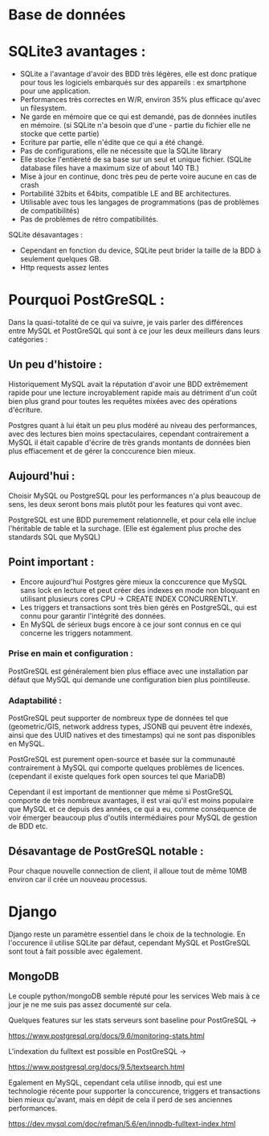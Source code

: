 
# Base de données

# SQLite3 avantages :
- SQLite a l'avantage d'avoir des BDD très légères, elle est donc pratique pour tous les logiciels embarqués sur des appareils : ex smartphone pour une application.
- Performances très correctes en W/R, environ 35% plus efficace qu'avec un filesystem.
- Ne garde en mémoire que ce qui est demandé, pas de données inutiles en mémoire. (si SQLite n'a besoin que d'une 	- partie du fichier elle ne stocke que cette partie)
- Ecriture par partie, elle n'édite que ce qui a été changé.
- Pas de configurations, elle ne nécessite que la SQLite library
- Elle stocke l'entièreté de sa base sur un seul et unique fichier. (SQLite database files have a maximum size of about 140 TB.)
- Mise à jour en continue, donc très peu de perte voire aucune en cas de crash
- Portabilité 32bits et 64bits, compatible LE and BE architectures.
- Utilisable avec tous les langages de programmations (pas de problèmes de compatibilités)
- Pas de problèmes de rétro compatibilités.

SQLite désavantages : 
- Cependant en fonction du device, SQLite peut brider la taille de la BDD à seulement quelques GB.
- Http requests assez lentes

# Pourquoi PostGreSQL :

Dans la quasi-totalité de ce qui va suivre, je vais parler des différences entre MySQL et PostGreSQL qui sont à ce jour les deux meilleurs dans leurs catégories :

## Un peu d'histoire : 
Historiquement MySQL avait la réputation d'avoir une BDD extrêmement rapide pour une lecture incroyablement rapide mais au détriment d'un coût bien plus grand pour toutes les requêtes mixées avec des opérations d'écriture.

Postgres quant à lui était un peu plus modéré au niveau des performances, avec des lectures bien moins spectaculaires, cependant contrairement a MySQL il était capable d'écrire de très grands montants de données bien plus effiacement et de gérer la conccurence bien mieux.

## Aujourd'hui : 

Choisir MySQL ou PostgreSQL pour les performances n'a plus beaucoup de sens, les deux seront bons mais plutôt pour les features qui vont avec.

PostgreSQL est une BDD puremement relationnelle, et pour cela elle inclue l'héritable de table et la surchage. (Elle est également plus proche des standards SQL que MySQL)

## Point important : 
- Encore aujourd'hui Postgres gère mieux la conccurence que MySQL sans lock en lecture et peut créer des indexes en mode non bloquant en utilisant plusieurs cores CPU -> CREATE INDEX CONCURRENTLY.
- Les triggers et transactions sont très bien gérés en PostgreSQL, qui est connu pour garantir l'intégrité des données.
- En MySQL de sérieux bugs encore à ce jour sont connus en  ce qui concerne les triggers notamment.

### Prise en main et configuration : 
PostGreSQL est généralement bien plus effiace avec une installation par défaut que MySQL qui demande une configuration bien plus pointilleuse.

### Adaptabilité :
PostGreSQL peut supporter de nombreux type de données tel que (geometric/GIS, network address types, JSONB qui peuvent être indexés, ainsi que des UUID natives et des timestamps) qui ne sont pas disponibles en MySQL.

PostGreSQL est purement open-source et basée sur la communauté contrairement à MySQL qui comporte quelques problèmes de licences. (cependant il existe quelques fork open sources tel que MariaDB)

Cependant il est important de mentionner que même si PostGreSQL comporte de très nombreux avantages, il est vrai qu'il est moins populaire que MySQL et ce depuis des années, ce qui a eu, comme  conséquence de voir émerger beaucoup plus d'outils intermédiaires pour MySQL de gestion de BDD etc.

## Désavantage de PostGreSQL notable :
Pour chaque nouvelle connection de client, il alloue tout de même 10MB environ car il crée un nouveau processus.
# Django 
Django reste un paramètre essentiel dans le choix de la technologie.
En l'occurence il utilise SQLite par défaut, cependant MySQL et PostGreSQL sont tout à fait possible avec également.
## MongoDB 
Le couple python/mongoDB semble réputé pour les services Web mais à ce jour je ne me suis pas assez documenté sur cela.

Quelques features sur les stats serveurs sont baseline pour PostGreSQL ->

https://www.postgresql.org/docs/9.6/monitoring-stats.html

L'indexation du fulltext est possible en PostGreSQL -> 

https://www.postgresql.org/docs/9.5/textsearch.html

Egalement en MySQL, cependant cela utilise innodb, qui est une technologie récente pour supporter la conccurence, triggers et transactions bien mieux qu'avant, mais en dépit de cela il perd de ses anciennes performances.

https://dev.mysql.com/doc/refman/5.6/en/innodb-fulltext-index.html
